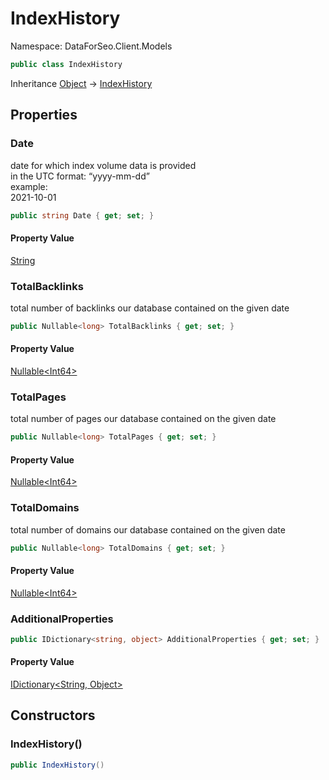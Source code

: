# IndexHistory

Namespace: DataForSeo.Client.Models

```csharp
public class IndexHistory
```

Inheritance [Object](https://docs.microsoft.com/en-us/dotnet/api/system.object) → [IndexHistory](./dataforseo.client.models.indexhistory.md)

## Properties

### **Date**

date for which index volume data is provided
 <br>in the UTC format: “yyyy-mm-dd”
 <br>example:
 <br>2021-10-01

```csharp
public string Date { get; set; }
```

#### Property Value

[String](https://docs.microsoft.com/en-us/dotnet/api/system.string)<br>

### **TotalBacklinks**

total number of backlinks our database contained on the given date

```csharp
public Nullable<long> TotalBacklinks { get; set; }
```

#### Property Value

[Nullable&lt;Int64&gt;](https://docs.microsoft.com/en-us/dotnet/api/system.nullable-1)<br>

### **TotalPages**

total number of pages our database contained on the given date

```csharp
public Nullable<long> TotalPages { get; set; }
```

#### Property Value

[Nullable&lt;Int64&gt;](https://docs.microsoft.com/en-us/dotnet/api/system.nullable-1)<br>

### **TotalDomains**

total number of domains our database contained on the given date

```csharp
public Nullable<long> TotalDomains { get; set; }
```

#### Property Value

[Nullable&lt;Int64&gt;](https://docs.microsoft.com/en-us/dotnet/api/system.nullable-1)<br>

### **AdditionalProperties**

```csharp
public IDictionary<string, object> AdditionalProperties { get; set; }
```

#### Property Value

[IDictionary&lt;String, Object&gt;](https://docs.microsoft.com/en-us/dotnet/api/system.collections.generic.idictionary-2)<br>

## Constructors

### **IndexHistory()**

```csharp
public IndexHistory()
```
